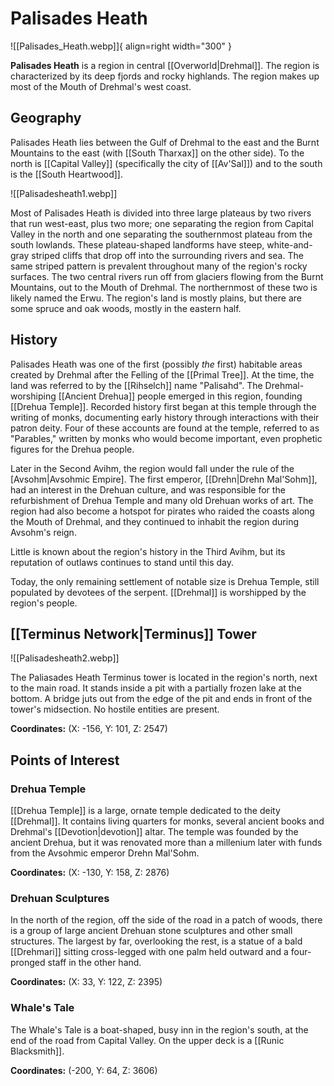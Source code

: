 # Palisades Heath

![[Palisades_Heath.webp]]{ align=right width="300" }

**Palisades Heath** is a region in central [[Overworld|Drehmal]]. The region is characterized by its deep fjords and rocky highlands. The region makes up most of the Mouth of Drehmal's west coast.

## Geography

Palisades Heath lies between the Gulf of Drehmal to the east and the Burnt Mountains to the east (with [[South Tharxax]] on the other side). To the north is [[Capital Valley]] (specifically the city of [[Av'Sal]]) and to the south is the [[South Heartwood]].

![[Palisadesheath1.webp]]

Most of Palisades Heath is divided into three large plateaus by two rivers that run west-east, plus two more; one separating the region from Capital Valley in the north and one separating the southernmost plateau from the south lowlands. These plateau-shaped landforms have steep, white-and-gray striped cliffs that drop off into the surrounding rivers and sea. The same striped pattern is prevalent throughout many of the region's rocky surfaces. The two central rivers run off from glaciers flowing from the Burnt Mountains, out to the Mouth of Drehmal. The northernmost of these two is likely named the Erwu. The region's land is mostly plains, but there are some spruce and oak woods, mostly in the eastern half.

## History

Palisades Heath was one of the first (possibly *the* first) habitable areas created by Drehmal after the Felling of the [[Primal Tree]]. At the time, the land was referred to by the [[Rihselch]] name "Palisahd". The Drehmal-worshiping [[Ancient Drehua]] people emerged in this region, founding [[Drehua Temple]]. Recorded history first began at this temple through the writing of monks, documenting early history through interactions with their patron deity. Four of these accounts are found at the temple, referred to as "Parables," written by monks who would become important, even prophetic figures for the Drehua people.

Later in the Second Avihm, the region would fall under the rule of the [Avsohm|Avsohmic Empire]. The first emperor, [[Drehn|Drehn Mal'Sohm]], had an interest in the Drehuan culture, and was responsible for the refurbishment of Drehua Temple and many old Drehuan works of art. The region had also become a hotspot for pirates who raided the coasts along the Mouth of Drehmal, and they continued to inhabit the region during Avsohm's reign.

Little is known about the region's history in the Third Avihm, but its reputation of outlaws continues to stand until this day.

Today, the only remaining settlement of notable size is Drehua Temple, still populated by devotees of the serpent. [[Drehmal]] is worshipped by the region's people.

## [[Terminus Network|Terminus]] Tower

![[Palisadesheath2.webp]]

The Paliasades Heath Terminus tower is located in the region's north, next to the main road. It stands inside a pit with a partially frozen lake at the bottom. A bridge juts out from the edge of the pit and ends in front of the tower's midsection. No hostile entities are present.

**Coordinates:** (X: -156, Y: 101, Z: 2547)

## Points of Interest

### Drehua Temple

[[Drehua Temple]] is a large, ornate temple dedicated to the deity [[Drehmal]]. It contains living quarters for monks, several ancient books and Drehmal's [[Devotion|devotion]] altar. The temple was founded by the ancient Drehua, but it was renovated more than a millenium later with funds from the Avsohmic emperor Drehn Mal'Sohm.

**Coordinates:** (X: -130, Y: 158, Z: 2876)

### Drehuan Sculptures

In the north of the region, off the side of the road in a patch of woods, there is a group of large ancient Drehuan stone sculptures and other small structures. The largest by far, overlooking the rest, is a statue of a bald [[Drehmari]] sitting cross-legged with one palm held outward and a four-pronged staff in the other hand.

**Coordinates:** (X: 33, Y: 122, Z: 2395)

### Whale's Tale

The Whale's Tale is a boat-shaped, busy inn in the region's south, at the end of the road from Capital Valley. On the upper deck is a [[Runic Blacksmith]].

**Coordinates:** (-200, Y: 64, Z: 3606)
